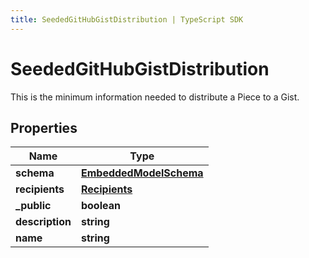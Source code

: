 ```yaml
---
title: SeededGitHubGistDistribution | TypeScript SDK
---
```



# SeededGitHubGistDistribution

This is the minimum information needed to distribute a Piece to a Gist.

## Properties

Name | Type
------------ | -------------
**schema** | [**EmbeddedModelSchema**](EmbeddedModelSchema)
**recipients** | [**Recipients**](Recipients)
**_public** | **boolean**
**description** | **string**
**name** | **string**


